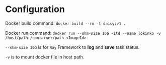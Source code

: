 # Configuration

Docker build command:
```docker build --rm -t daisy:v1 .```

Docker run command:
```docker run --shm-size 16G -itd --name lokinko -v /host/path:/container/path <ImageId>```

```--shm-size 16G``` is for ```Ray``` Framework to **log** and **save** task status.

```-v``` is to mount docker file in host path.